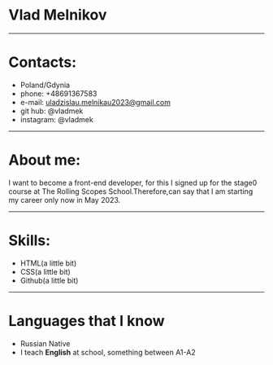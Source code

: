 # Vlad Melnikov

***

# Contacts:
* Poland/Gdynia
* phone: +48691367583
* e-mail: uladzislau.melnikau2023@gmail.com
* git hub: @vladmek
* instagram: @vladmek

***
# About me:
I want to become a front-end developer, for this I signed up for the stage0 course at The Rolling Scopes School.Therefore,can say that I am starting my career only now in May 2023.

***
# Skills:
* HTML(a little bit)
* CSS(a little bit)
* Github(a little bit)

***
# Languages that I know
* Russian Native
* I teach **English** at school, something between A1-A2
